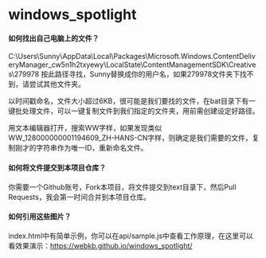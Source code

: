 # windows_spotlight

#### 如何找出自己电脑上的文件？
C:\Users\Sunny\AppData\Local\Packages\Microsoft.Windows.ContentDeliveryManager_cw5n1h2txyewy\LocalState\ContentManagementSDK\Creatives\279978 按此路径寻找，Sunny替换成你的用户名，如果279978文件夹下找不到，请尝试其他文件夹。

以时间戳命名，文件大小超过6KB，很可能是我们要找的文件，在bat目录下有一键批处理文件，可以一键复制文件到我们指定的文件夹，用前需创建设定好路径。

用文本编辑器打开，搜索WW字样，如果发现类似WW_128000000001194609_ZH-HANS-CN字样，则确定是我们需要的文件，复制刚才的字符串作为唯一ID，重新命名文件。

#### 如何将文件提交到本项目仓库？
你需要一个Github账号，Fork本项目，将文件提交到text目录下，然后Pull Requests，我会第一时间合并到本项目仓库。
#### 如何引用这些图片？
index.html中有简单示例，你可以在api/sample.js中查看工作原理，在这里可以看效果演示：https://webkb.github.io/windows_spotlight/
